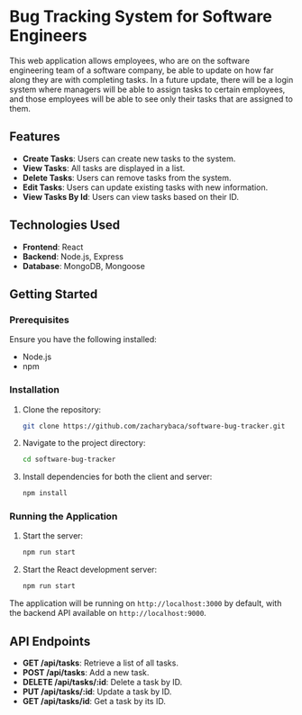 

# Bug Tracking System for Software Engineers

This web application allows employees, who are on the software engineering team of a software company, be able to update on how far along they are with completing tasks. In a future update, there will be a login system where managers will be able to assign tasks to certain employees, and those employees will be able to see only their tasks that are assigned to them.

## Features

- **Create Tasks**: Users can create new tasks to the system.
- **View Tasks**: All tasks are displayed in a list.
- **Delete Tasks**: Users can remove tasks from the system.
- **Edit Tasks**: Users can update existing tasks with new information.
- **View Tasks By Id**: Users can view tasks based on their ID.

## Technologies Used

- **Frontend**: React
- **Backend**: Node.js, Express
- **Database**: MongoDB, Mongoose

## Getting Started

### Prerequisites

Ensure you have the following installed:

- Node.js
- npm

### Installation

1. Clone the repository:

   ```bash
   git clone https://github.com/zacharybaca/software-bug-tracker.git
   ```

2. Navigate to the project directory:

   ```bash
   cd software-bug-tracker
   ```

3. Install dependencies for both the client and server:

   ```bash
   npm install
   ```

### Running the Application

1. Start the server:

   ```bash
   npm run start
   ```

2. Start the React development server:

   ```bash
   npm run start
   ```

The application will be running on `http://localhost:3000` by default, with the backend API available on `http://localhost:9000`.

## API Endpoints

- **GET /api/tasks**: Retrieve a list of all tasks.
- **POST /api/tasks**: Add a new task.
- **DELETE /api/tasks/:id**: Delete a task by ID.
- **PUT /api/tasks/:id**: Update a task by ID.
- **GET /api/tasks/id**: Get a task by its ID.